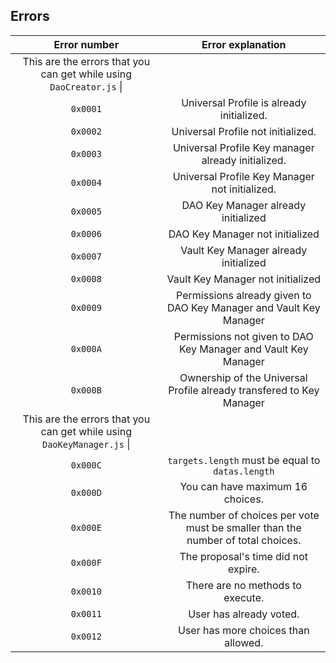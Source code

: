 ## Errors

| Error number | Error explanation |
| :---: | :---: |
| This are the errors that you can get while using `DaoCreator.js` \||
| `0x0001` | Universal Profile is already initialized. |
| `0x0002` | Universal Profile not initialized. |
| `0x0003` | Universal Profile Key manager already initialized. |
| `0x0004` | Universal Profile Key Manager not initialized. |
| `0x0005` | DAO Key Manager already initialized |
| `0x0006` | DAO Key Manager not initialized |
| `0x0007` | Vault Key Manager already initialized |
| `0x0008` | Vault Key Manager not initialized |
| `0x0009` | Permissions already given to DAO Key Manager and Vault Key Manager |
| `0x000A` | Permissions not given to DAO Key Manager and Vault Key Manager |
| `0x000B` | Ownership of the Universal Profile already transfered to Key Manager |
| This are the errors that you can get while using `DaoKeyManager.js` \||
| `0x000C` | `targets.length` must be equal to `datas.length` |
| `0x000D` | You can have maximum 16 choices. |
| `0x000E` | The number of choices per vote must be smaller than the number of total choices. |
| `0x000F` | The proposal's time did not expire. |
| `0x0010` | There are no methods to execute. |
| `0x0011` | User has already voted. |
| `0x0012` | User has more choices than allowed. |
